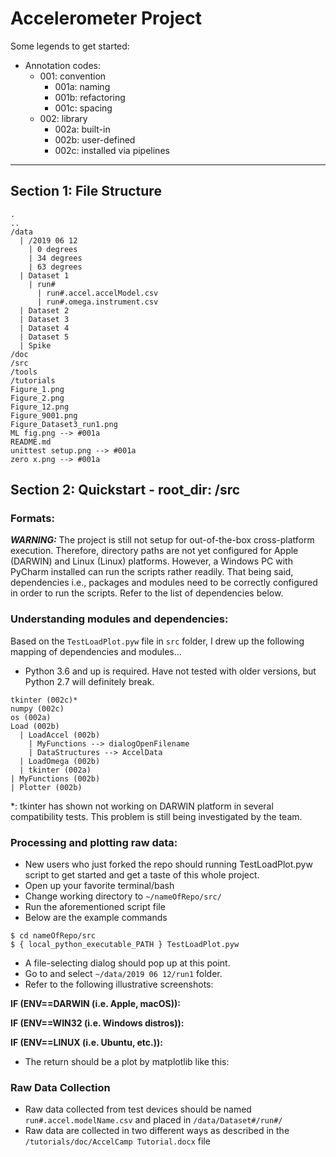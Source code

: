 # Accelerometer Project
Some legends to get started:
- Annotation codes:
  - 001: convention
    - 001a: naming
    - 001b: refactoring
    - 001c: spacing
  - 002: library
    - 002a: built-in
    - 002b: user-defined
    - 002c: installed via pipelines
-----------------------------------
## Section 1: File Structure
```
.
..
/data
  | /2019 06 12
    | 0 degrees
    | 34 degrees
    | 63 degrees
  | Dataset 1
    | run#
      | run#.accel.accelModel.csv
      | run#.omega.instrument.csv
  | Dataset 2
  | Dataset 3
  | Dataset 4
  | Dataset 5
  | Spike
/doc
/src
/tools
/tutorials
Figure_1.png
Figure_2.png
Figure_12.png
Figure_9001.png
Figure_Dataset3_run1.png
ML fig.png --> #001a
README.md
unittest setup.png --> #001a
zero x.png --> #001a
```

## Section 2: Quickstart - root_dir: /src
### Formats:
***WARNING:*** The project is still not setup for out-of-the-box cross-platform execution. Therefore, directory paths are not yet configured for Apple (DARWIN) and Linux (Linux) platforms. However, a Windows PC with PyCharm installed can run the scripts rather readily. That being said, dependencies i.e., packages and modules need to be correctly configured in order to run the scripts. Refer to the list of dependencies below.

### Understanding modules and dependencies:
Based on the ```TestLoadPlot.pyw``` file in ```src``` folder, I drew up the following mapping of dependencies and modules...
- Python 3.6 and up is required. Have not tested with older versions, but Python 2.7 will definitely break.
```
tkinter (002c)*
numpy (002c)
os (002a)
Load (002b)
  | LoadAccel (002b)
    | MyFunctions --> dialogOpenFilename
    | DataStructures --> AccelData
  | LoadOmega (002b)
  | tkinter (002a)
| MyFunctions (002b)
| Plotter (002b)
```
*: tkinter has shown not working on DARWIN platform in several compatibility tests. This problem is still being investigated by the team.

### Processing and plotting raw data:
- New users who just forked the repo should running TestLoadPlot.pyw script to get started and get a taste of this whole project.
- Open up your favorite terminal/bash
- Change working directory to ```~/nameOfRepo/src/```
- Run the aforementioned script file
- Below are the example commands
```
$ cd nameOfRepo/src
$ { local_python_executable_PATH } TestLoadPlot.pyw
```
- A file-selecting dialog should pop up at this point.
- Go to and select ``` ~/data/2019 06 12/run1 ``` folder.
- Refer to the following illustrative screenshots:

**IF (ENV==DARWIN (i.e. Apple, macOS)):**

**IF (ENV==WIN32 (i.e. Windows distros)):**

**IF (ENV==LINUX (i.e. Ubuntu, etc.)):**

- The return should be a plot by matplotlib like this:

### Raw Data Collection
- Raw data collected from test devices should be named ```run#.accel.modelName.csv``` and placed in ```/data/Dataset#/run#/```
- Raw data are collected in two different ways as described in the ```/tutorials/doc/AccelCamp Tutorial.docx``` file

